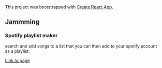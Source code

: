 This project was bootstrapped with [Create React App](https://github.com/facebook/create-react-app).

## Jammming
### Spotify playlist maker

search and add songs to a list that you can then add to your spotify account as a playlist.

[Link to page](https://jammmingohe.surge.sh/)
